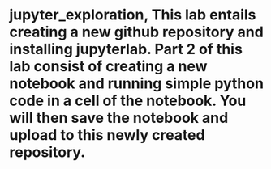# jupyter_exploration,  This lab entails creating a new github repository and installing jupyterlab. Part 2 of this lab consist of creating a new notebook and running simple python code in a cell of the notebook. You will then save the notebook and upload to this newly created repository. 
